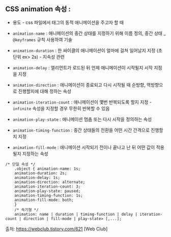 ## CSS animation 속성 : 
- 용도 - css 파일에서 태그의 동적 애니메이션을 주고자 할 때

- `animation-name` : 애니메이션의 중간 상태를 지정하기 위해 이름 정의, 중간 상태 _ `@keyframes` 규칙 사용하여 기술
- `animation-duration` : 한 싸이클의 애니메이션이 얼마에 걸쳐 일어날지 지정 (초 단위 ex> 2s) - 지속성 관련
- `animation-delay` : 엘리먼트가 로드된 뒤 언제 애니메이션이 시작될지 시작 지점을 지정
- `animation-direction` : 애니메이션이 종료되고 다시 시작될 때 순방향, 역방향으로 진행할지에 대해 정하는 속성
- `animation-iteration-count` : 애니메이션이 몇번 반복되도록 할지 지정 - `infinite` 속성을 지정할 경우 무한히 반복할 수 있음
- `animation-play-state` : 애니메이션 멈춤 또는 다시 시작을 정의하는 속성
- `animation-timing-function` : 중간 상태들의 전환을 어떤 시간 간격으로 진행할지 지정
- `animation-fill-mode` : 애니메이션 시작되기 전이나 끝나고 난 뒤 어떤 값이 적용될지 지정하는 속성

```
/* 단일 속성 */ 
    .object { animation-name: 1s; 
    animation-duration: 2s; 
    animation-delay: 1s; 
    animation-direction: alternate; 
    animation-iteration-count: 3; 
    animation-play-state: paused; 
    animation-timing-function: 1s; 
    animation-fill-mode: both; 
    } 
    /* 속기형 */ 
    animation: name | duration | timing-function | delay | iteration-count | direction | fill-mode | play-state> [,...];
```

출처: https://webclub.tistory.com/621 [Web Club]